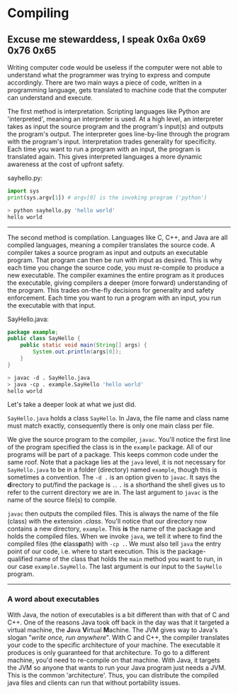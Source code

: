 # Compiling
## Excuse me stewarddess, I speak 0x6a 0x69 0x76 0x65

Writing computer code would be useless if the computer were not able
to understand what the programmer was trying to express and compute
accordingly. There are two main ways a piece of code, written in a
programming language, gets translated to machine code that the
computer can understand and execute.

The first method is interpretation. Scripting languages like Python
are 'interpreted', meaning an interpreter is used. At a high level, an
interpreter takes as input the source program and the program's
input(s) and outputs the program's output. The interpreter goes
line-by-line through the program with the program's
input. Interpretation trades generality for specificity. Each time you
want to run a program with an input, the program is translated
again. This gives interpreted languages a more dynamic awareness at
the cost of upfront safety.

sayhello.py:
```python
import sys
print(sys.argv[1]) # argv[0] is the invoking program ('python')
```

```bash
> python sayhello.py 'hello world'
hello world
```

---

The second method is compilation. Languages like C, C++, and Java are
all compiled languages, meaning a compiler translates the source
code. A compiler takes a source program as input and outputs an
executable program. That program can then be run with input as
desired. This is why each time you change the source code, you must
re-compile to produce a new executable. The compiler examines the
entire program as it produces the executable, giving compilers a
deeper (more forward) understanding of the program. This trades
on-the-fly decisions for generality and safety enforcement. Each time
you want to run a program with an input, you run the executable with
that input.

SayHello.java:
```java
package example;
public class SayHello {
    public static void main(String[] args) {
        System.out.println(args[0]);
    }
}
```

```bash
> javac -d . SayHello.java
> java -cp . example.SayHello 'hello world'
hello world
```

Let's take a deeper look at what we just did.

`SayHello.java` holds a class `SayHello`. In Java, the file name and
class name must match exactly, consequently there is only one main
class per file.

We give the source program to the compiler, `javac`.  You'll notice
the first line of the program specified the class is in the `example`
package. All of our programs will be part of a package. This keeps
common code under the same roof. Note that a package lies at the
`java` level, it is not necessary for `SayHello.java` to be in a
folder (directory) named `example`, though this is sometimes a
convention. The `-d .` is an option given to `javac`. It says the
**d**irectory to put/find the package is `.`. `.` is a shorthand the
shell gives us to refer to the current directory we are in. The last
argument to `javac` is the name of the source file(s) to compile.

`javac` then outputs the compiled files. This is always the name of
the file (class) with the extension *.class*. You'll notice that our
directory now contains a new directory, `example`. This **is** the
name of the package and holds the compiled files. When we invoke
`java`, we tell it where to find the compiled files (the
**c**lass**p**ath) with `-cp .`. We must also tell `java` the entry
point of our code, i.e. where to start execution. This is the
package-qualified name of the class that holds the `main` method you
want to run, in our case `example.SayHello`. The last argument is our
input to the `SayHello` program.

---

### A word about executables

With Java, the notion of executables is a bit different than with that
of C and C++. One of the reasons Java took off back in the day was
that it targeted a virtual machine, the **J**ava **V**irtual
**M**achine. The JVM gives way to Java's slogan "*write once, run
anywhere*". With C and C++, the compiler translates your code to the
specific architecture of your machine. The executable it produces is
only guaranteed for that architecture. To go to a different machine,
you'd need to re-compile on that machine. With Java, it targets the
JVM so anyone that wants to run your Java program just needs a
JVM. This is the common 'architecture'. Thus, you can distribute the
compiled java files and clients can run that without portability
issues.

